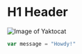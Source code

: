 # H1 Header

![Image of Yaktocat](https://octodex.github.com/images/yaktocat.png)


```javascript
var message = "Howdy!"
```
